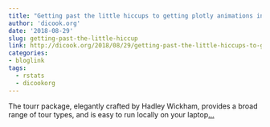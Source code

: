 ```yaml
---
title: "Getting past the little hiccups to getting plotly animations into slides"
author: 'dicook.org'
date: '2018-08-29'
slug: getting-past-the-little-hiccup
link: http://dicook.org/2018/08/29/getting-past-the-little-hiccups-to-getting-plotly-animations-into-slides/
categories:
- bloglink
tags:
  - rstats
  - dicookorg
---
```


The tourr package, elegantly crafted by Hadley Wickham, provides a broad range of tour types, and is easy to run locally on your laptop[... <i class="fas fa-external-link-alt"></i>](http://dicook.org/2018/08/29/getting-past-the-little-hiccups-to-getting-plotly-animations-into-slides/)

